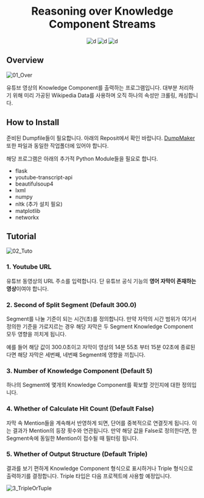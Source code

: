 <div align="center">

<h1>Reasoning over Knowledge Component Streams</h1>

![d](https://img.shields.io/badge/-Python-3776AB?style=flat-square&logo=python&logoColor=FFFFFF) ![d](https://img.shields.io/badge/-Flask-000000?style=flat-square&logo=flask&logoColor=FFFFFF)  ![d](https://img.shields.io/badge/-JS-F7DF1E?style=flat-square&logo=javascript&logoColor=FFFFFF) 

</div>

## Overview

![01_Over](https://user-images.githubusercontent.com/24387014/184350904-12adecf5-0adb-498d-922d-a8c8da9bf513.gif)

유튜브 영상의 Knowledge Component를 출력하는 프로그램입니다.
대부분 처리하기 위해 미리 가공된 Wikipedia Data를 사용하며 오직 하나의 속성만 크롤링, 캐싱합니다.

## How to Install

준비된 Dumpfile들이 필요합니다. 아래의 Reposit에서 확인 바랍니다.
[DumpMaker](https://github.com/BonhyeonGu/DUMPMAKER-Reasoning_over_Knowledge_Component_Streams)
또한 파일과 동일한 작업폴더에 있어야 합니다.

해당 프로그램은 아래의 추가적 Python Module들을 필요로 합니다.

 - flask
 - youtube-transcript-api
 - beautifulsoup4
 - lxml
 - numpy
 - nltk (추가 설치 필요)
 - matplotlib
 - networkx

## Tutorial

![02_Tuto](https://user-images.githubusercontent.com/24387014/184350805-697abed0-3e3c-4a21-bea5-7bc2b150685d.png)

### 1. Youtube URL

​유튜브 동영상의 URL 주소를 입력합니다. 단 유튜브 공식 기능의 **영어 자막이 존재하는 영상**이여야 합니다.

### 2. Second of Split Segment  (Default 300.0)

Segment를 나눌 기준이 되는 시간(초)를 정의합니다.
만약 자막의 시간 범위가 여기서 정의한 기준을 가로지르는 경우 해당 자막은 두 Segment Knowledge Component 모두 영향을 끼치게 됩니다.

예를 들어 해당 값이 300.0초이고 자막이 영상의 14분 55초 부터 15분 02초에 종료된다면
해당 자막은 세번째, 네번째 Segment에 영향을 끼칩니다.

### 3. Number of Knowledge Component (Default 5)

하나의 Segment에 몇개의 Knowledge Component를 확보할 것인지에 대한 정의입니다.

### 4. Whether of Calculate Hit Count (Default False)

자막 속 Mention들을 계속해서 반영하게 되면, 단어를 중복적으로 연결짓게 됩니다. 이는 결과가  Mention의 등장 횟수와 연관됩니다.
만약 해당 값을 False로 정의한다면, 한 Segment속에 동일한 Mention이 접수될 때 필터링 됩니다. 

### 5. Whether of Output Structure (Default Triple)

결과를 보기 편하게 Knowledge Component 형식으로 표시하거나 Triple 형식으로 출력하기를 결정합니다.
Triple 타입은 다음 프로젝트에 사용할 예정입니다.

![3_TripleOrTuple](https://user-images.githubusercontent.com/24387014/184352041-729f6567-39bb-41a8-bda4-c1e31367badb.png)